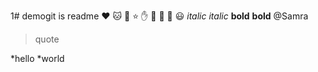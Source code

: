1# demogit is readme
:heart: :cat: :dog: :star: :hand: :rose: :ring: :wedding: :smiley:
*italic*
_italic_
**bold**
__bold__
@Samra
>quote

*hello
*world
